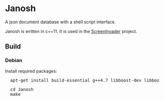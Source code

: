 Janosh
======

A json document database with a shell script interface.

Janosh is written in c++11. It is used in the [ScreenInvader](https://github.com/Metalab/ScreenInvader) project.

## Build

### Debian

Install required packages:
<pre>
  apt-get install build-essential g++4.7 libboost-dev libboost-filesystem-dev libboost-system-dev libboost-thread-dev libkyotocabinet-dev
</pre>

<pre>
  cd Janosh
  make
</pre>
